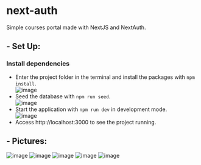 # next-auth
Simple courses portal made with NextJS and NextAuth.

## - Set Up:
### Install dependencies
- Enter the project folder in the terminal and install the packages with <code>npm install</code>. <br/>
![image](https://user-images.githubusercontent.com/39201633/202039991-816b11c7-5ce2-40fe-a0c2-e1990d3dac8f.png)
- Seed the database with <code>npm run seed</code>. <br/>
![image](https://user-images.githubusercontent.com/39201633/202040517-5554d243-3f05-44b5-92e6-51a1b7247a96.png)
- Start the application with <code>npm run dev</code> in development mode. <br/>
![image](https://user-images.githubusercontent.com/39201633/202040771-f1c89e1a-6579-4586-a35c-c330c932f837.png)
- Access http://localhost:3000 to see the project running.

## - Pictures:
![image](https://user-images.githubusercontent.com/39201633/202040843-c956d5bb-e4ec-49f7-85ba-24d2f8d51361.png)
![image](https://user-images.githubusercontent.com/39201633/202040906-1835fc09-8bb1-4f45-a61c-de4214d74163.png)
![image](https://user-images.githubusercontent.com/39201633/202041756-72cafb5f-e3b6-479a-bf84-94730e32a129.png)
![image](https://user-images.githubusercontent.com/39201633/202041655-6ea1b395-a730-4be4-a568-22892fc8e4ec.png)
![image](https://user-images.githubusercontent.com/39201633/202041686-69bb09fd-4b3f-4cbc-95ac-690f0fa53a2d.png)
